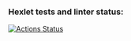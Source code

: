 ### Hexlet tests and linter status:
[![Actions Status](https://github.com/bysynth/php-project-lvl3/workflows/hexlet-check/badge.svg?branch=)](https://github.com/bysynth/php-project-lvl3/actions?query=branch:)